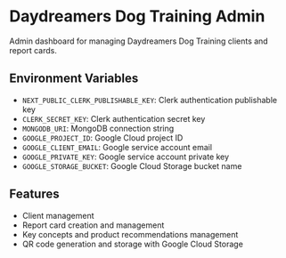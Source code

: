 # Daydreamers Dog Training Admin

Admin dashboard for managing Daydreamers Dog Training clients and report cards.

## Environment Variables

- `NEXT_PUBLIC_CLERK_PUBLISHABLE_KEY`: Clerk authentication publishable key
- `CLERK_SECRET_KEY`: Clerk authentication secret key
- `MONGODB_URI`: MongoDB connection string
- `GOOGLE_PROJECT_ID`: Google Cloud project ID
- `GOOGLE_CLIENT_EMAIL`: Google service account email
- `GOOGLE_PRIVATE_KEY`: Google service account private key
- `GOOGLE_STORAGE_BUCKET`: Google Cloud Storage bucket name

## Features

- Client management
- Report card creation and management
- Key concepts and product recommendations management
- QR code generation and storage with Google Cloud Storage